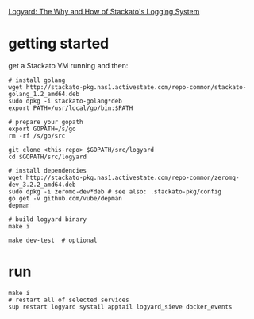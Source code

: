 [Logyard: The Why and How of Stackato's Logging System](http://www.activestate.com/blog/2013/04/logyard-why-and-how-stackatos-logging-system)

# getting started

get a Stackato VM running and then:


```
# install golang
wget http://stackato-pkg.nas1.activestate.com/repo-common/stackato-golang_1.2_amd64.deb
sudo dpkg -i stackato-golang*deb
export PATH=/usr/local/go/bin:$PATH

# prepare your gopath
export GOPATH=/s/go
rm -rf /s/go/src 

git clone <this-repo> $GOPATH/src/logyard
cd $GOPATH/src/logyard

# install dependencies
wget http://stackato-pkg.nas1.activestate.com/repo-common/zeromq-dev_3.2.2_amd64.deb
sudo dpkg -i zeromq-dev*deb # see also: .stackato-pkg/config
go get -v github.com/vube/depman
depman

# build logyard binary
make i

make dev-test  # optional
```

# run

```
make i
# restart all of selected services
sup restart logyard systail apptail logyard_sieve docker_events
```

